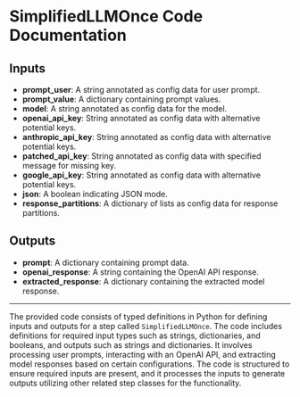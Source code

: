 # SimplifiedLLMOnce Code Documentation

## Inputs

- **prompt_user**: A string annotated as config data for user prompt.
- **prompt_value**: A dictionary containing prompt values.
- **model**: A string annotated as config data for the model.
- **openai_api_key**: String annotated as config data with alternative potential keys.
- **anthropic_api_key**: String annotated as config data with alternative potential keys.
- **patched_api_key**: String annotated as config data with specified message for missing key.
- **google_api_key**: String annotated as config data with alternative potential keys.
- **json**: A boolean indicating JSON mode.
- **response_partitions**: A dictionary of lists as config data for response partitions.

## Outputs

- **prompt**: A dictionary containing prompt data.
- **openai_response**: A string containing the OpenAI API response.
- **extracted_response**: A dictionary containing the extracted model response.

---

The provided code consists of typed definitions in Python for defining inputs and outputs for a step called `SimplifiedLLMOnce`. The code includes definitions for required input types such as strings, dictionaries, and booleans, and outputs such as strings and dictionaries. It involves processing user prompts, interacting with an OpenAI API, and extracting model responses based on certain configurations. The code is structured to ensure required inputs are present, and it processes the inputs to generate outputs utilizing other related step classes for the functionality.